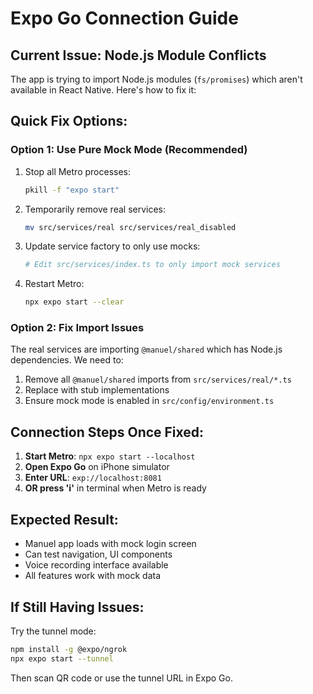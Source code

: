 # Expo Go Connection Guide

## Current Issue: Node.js Module Conflicts

The app is trying to import Node.js modules (`fs/promises`) which aren't
available in React Native. Here's how to fix it:

## Quick Fix Options:

### Option 1: Use Pure Mock Mode (Recommended)

1. Stop all Metro processes:

   ```bash
   pkill -f "expo start"
   ```

2. Temporarily remove real services:

   ```bash
   mv src/services/real src/services/real_disabled
   ```

3. Update service factory to only use mocks:

   ```bash
   # Edit src/services/index.ts to only import mock services
   ```

4. Restart Metro:
   ```bash
   npx expo start --clear
   ```

### Option 2: Fix Import Issues

The real services are importing `@manuel/shared` which has Node.js dependencies.
We need to:

1. Remove all `@manuel/shared` imports from `src/services/real/*.ts`
2. Replace with stub implementations
3. Ensure mock mode is enabled in `src/config/environment.ts`

## Connection Steps Once Fixed:

1. **Start Metro**: `npx expo start --localhost`
2. **Open Expo Go** on iPhone simulator
3. **Enter URL**: `exp://localhost:8081`
4. **OR press 'i'** in terminal when Metro is ready

## Expected Result:

- Manuel app loads with mock login screen
- Can test navigation, UI components
- Voice recording interface available
- All features work with mock data

## If Still Having Issues:

Try the tunnel mode:

```bash
npm install -g @expo/ngrok
npx expo start --tunnel
```

Then scan QR code or use the tunnel URL in Expo Go.

